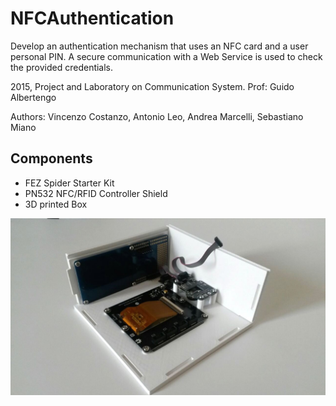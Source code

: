 # NFCAuthentication

Develop an authentication mechanism that uses an NFC card and a user personal PIN. A secure communication with a Web Service is used to check the provided credentials.

2015, Project and Laboratory on Communication System. Prof: Guido Albertengo

Authors: Vincenzo Costanzo, Antonio Leo, Andrea Marcelli, Sebastiano Miano


## Components

* FEZ Spider Starter Kit
* PN532 NFC/RFID Controller Shield
* 3D printed Box

![3d printed box](photo.jpg)


